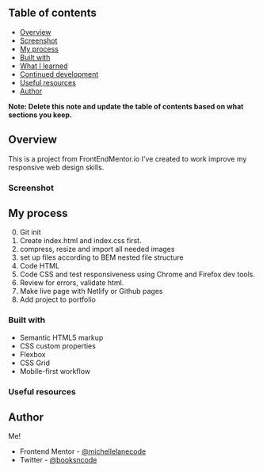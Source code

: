 ## Table of contents

  - [Overview](#overview)
  - [Screenshot](#screenshot)
  - [My process](#my-process)
  - [Built with](#built-with)
  - [What I learned](#what-i-learned)
  - [Continued development](#continued-development)
  - [Useful resources](#useful-resources)
  - [Author](#author)


**Note: Delete this note and update the table of contents based on what sections you keep.**

## Overview

This is a project from FrontEndMentor.io I've created to work improve my responsive web design skills.

### Screenshot


## My process
0. Git init
1. Create index.html and index.css first.
2. compress, resize and import all needed images
3. set up files according to BEM nested file structure
4. Code HTML
5. Code CSS and test responsiveness using Chrome and Firefox dev tools.
6. Review for errors, validate html.
7. Make live page with Netlify or Github pages
8. Add project to portfolio

### Built with

- Semantic HTML5 markup
- CSS custom properties
- Flexbox
- CSS Grid
- Mobile-first workflow


### Useful resources



## Author
Me!
- Frontend Mentor - [@michellelanecode](https://www.frontendmentor.io/profile/michellelanecode)
- Twitter - [@booksncode](https://www.twitter.com/yourusername)




